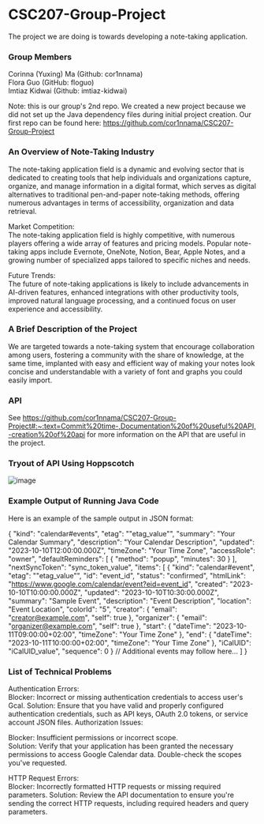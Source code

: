 # CSC207-Group-Project
The project we are doing is towards developing a note-taking application.

### Group Members
Corinna (Yuxing) Ma (Github: cor1nnama) \
Flora Guo (GitHub: floguo)\
Imtiaz Kidwai (Github: imtiaz-kidwai)

Note: this is our group's 2nd repo. We created a new project because we did not set up the Java dependency files during initial project creation.
Our first repo can be found here: https://github.com/cor1nnama/CSC207-Group-Project

### An Overview of Note-Taking Industry

The note-taking application field is a dynamic and evolving sector that is dedicated to creating tools that help
individuals and organizations capture, organize, and manage information in a digital format, which serves as digital 
alternatives to traditional pen-and-paper note-taking methods, offering numerous 
advantages in terms of accessibility, organization and data retrieval.

Market Competition:\
The note-taking application field is highly competitive, with numerous players offering a wide array of features and 
pricing models. Popular note-taking apps include Evernote, OneNote, Notion, Bear, Apple Notes, and a growing number of 
specialized apps tailored to specific niches and needs.

Future Trends:\
The future of note-taking applications is likely to include advancements in AI-driven features, enhanced integrations 
with other productivity tools, improved natural language processing, and a continued focus on user experience and 
accessibility.

### A Brief Description of the Project
We are targeted towards a note-taking system that encourage collaboration among users, fostering a community with the
share of knowledge, at the same time, implanted with easy and efficient way of making your notes look concise and 
understandable with a variety of font and graphs you could easily import.

### API
See https://github.com/cor1nnama/CSC207-Group-Project#:~:text=Commit%20time-,Documentation%20of%20useful%20API,-creation%20of%20api
for more information on the API that are useful in the project.

### Tryout of API Using Hoppscotch
![image](https://github.com/floguo/CSC207-Week3-API/assets/144290310/6635df25-3670-4920-9f86-e20e39f50315)


### Example Output of Running Java Code
Here is an example of the sample output in JSON format:

{
  "kind": "calendar#events",
  "etag": "\"etag_value\"",
  "summary": "Your Calendar Summary",
  "description": "Your Calendar Description",
  "updated": "2023-10-10T12:00:00.000Z",
  "timeZone": "Your Time Zone",
  "accessRole": "owner",
  "defaultReminders": [
    {
      "method": "popup",
      "minutes": 30
    }
  ],
  "nextSyncToken": "sync_token_value",
  "items": [
    {
      "kind": "calendar#event",
      "etag": "\"etag_value\"",
      "id": "event_id",
      "status": "confirmed",
      "htmlLink": "https://www.google.com/calendar/event?eid=event_id",
      "created": "2023-10-10T10:00:00.000Z",
      "updated": "2023-10-10T10:30:00.000Z",
      "summary": "Sample Event",
      "description": "Event Description",
      "location": "Event Location",
      "colorId": "5",
      "creator": {
        "email": "creator@example.com",
        "self": true
      },
      "organizer": {
        "email": "organizer@example.com",
        "self": true
      },
      "start": {
        "dateTime": "2023-10-11T09:00:00+02:00",
        "timeZone": "Your Time Zone"
      },
      "end": {
        "dateTime": "2023-10-11T10:00:00+02:00",
        "timeZone": "Your Time Zone"
      },
      "iCalUID": "iCalUID_value",
      "sequence": 0
    }
    // Additional events may follow here...
  ]
}


### List of Technical Problems
Authentication Errors: \
Blocker: Incorrect or missing authentication credentials to access user's Gcal.
Solution: Ensure that you have valid and properly configured authentication credentials, such as API keys, OAuth 2.0 tokens, or service account JSON files.
Authorization Issues:

Blocker: Insufficient permissions or incorrect scope. \
Solution: Verify that your application has been granted the necessary permissions to access Google Calendar data. Double-check the scopes you've requested.

HTTP Request Errors: \
Blocker: Incorrectly formatted HTTP requests or missing required parameters.
Solution: Review the API documentation to ensure you're sending the correct HTTP requests, including required headers and query parameters.
